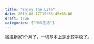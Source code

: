 ```yaml
---
title: "Enjoy the Life"
date: 2019-08-17T19:55:45+08:00
draft: true
categories: ["中年生活"]
---
```


搬进新家1个月了，一切基本上是比较平稳了。



